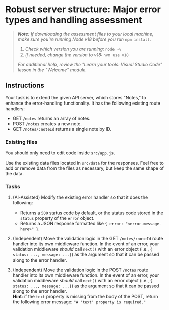 # Robust server structure: Major error types and handling assessment

> _**Note:** If downloading the assessment files to your local machine, make sure you're running Node v18 before you run_ `npm install`.
> 
> 1. _Check which version you are running:_ `node -v`
> 2. _If needed, change the version to v18:_ `nvm use v18`
> 
> _For additional help, review the "Learn your tools: Visual Studio Code" lesson in the "Welcome" module._

## Instructions

Your task is to extend the given API server, which stores "Notes," to enhance the error-handling functionality. It has the following existing route handlers:

- GET `/notes` returns an array of notes.
- POST `/notes` creates a new note.
- GET `/notes/:noteId` returns a single note by ID.

### Existing files

You should only need to edit code inside `src/app.js`.

Use the existing data files located in `src/data` for the responses. Feel free to add or remove data from the files as necessary, but keep the same shape of the data.

### Tasks

1. (AI-Assisted) Modify the existing error handler so that it does the following:
    
    - Returns a `500` status code by default, or the status code stored in the `status` property of the `error` object.
    - Returns a JSON response formatted like `{ error: "<error-message-here>" }`.
2. (Independent) Move the validation logic in the GET `/notes/:noteId` route handler into its own middleware function. In the event of an error, your validation middleware _should_ call `next()` with an error object (i.e., `{ status: ..., message: ...}`) as the argument so that it can be passed along to the error handler.
    
3. (Independent) Move the validation logic in the POST `/notes` route handler into its own middleware function. In the event of an error, your validation middleware _should_ call `next()` with an error object (i.e., `{ status: ..., message: ...}`) as the argument so that it can be passed along to the error handler.  
    **Hint**: if the `text` property is missing from the body of the POST, return the following error message: `"A 'text' property is required."`